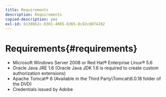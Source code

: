 ```yaml
---
title: Requirements
description: Requirements
copied-description: yes
exl-id: 01380b2c-0301-4885-8365-8c82c8074202
---
```

# Requirements{#requirements}

* Microsoft Windows Server 2008 or Red Hat® Enterprise Linux® 5.6 
* Oracle Java JRE 1.6 (Oracle Java JDK 1.6 is required to create custom authorization extensions) 
* Apache Tomcat® 6 (Available in the Third Party\Tomcat\6.0.18 folder of the DVD) 
* Credentials issued by Adobe
